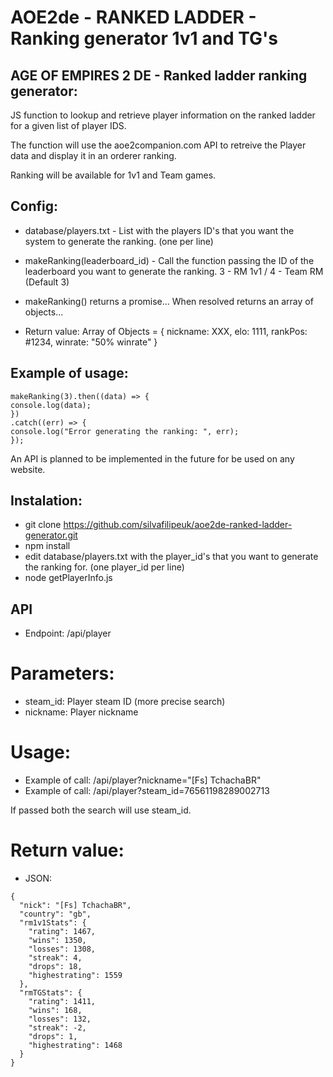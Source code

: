 # AOE2de - RANKED LADDER - Ranking generator 1v1 and TG's

## AGE OF EMPIRES 2 DE - Ranked ladder ranking generator:

JS function to lookup and retrieve player information on the ranked ladder for a given list of player IDS.

The function will use the aoe2companion.com API to retreive the Player data and display it in an orderer ranking.

Ranking will be available for 1v1 and Team games.

## Config:

-   database/players.txt - List with the players ID's that you want the system to generate the ranking. (one per line)

-   makeRanking(leaderboard_id) - Call the function passing the ID of the leaderboard you want to generate the ranking. 3 - RM 1v1 / 4 - Team RM (Default 3)

-   makeRanking() returns a promise... When resolved returns an array of objects...

-   Return value: Array of Objects = { nickname: XXX, elo: 1111, rankPos: #1234, winrate: "50% winrate" }

## Example of usage:

```
makeRanking(3).then((data) => {
console.log(data);
})
.catch((err) => {
console.log("Error generating the ranking: ", err);
});
```

An API is planned to be implemented in the future for be used on any website.

## Instalation:

-   git clone https://github.com/silvafilipeuk/aoe2de-ranked-ladder-generator.git
-   npm install
-   edit database/players.txt with the player_id's that you want to generate the ranking for. (one player_id per line)
-   node getPlayerInfo.js

## API

-   Endpoint: /api/player

# Parameters:

-   steam_id: Player steam ID (more precise search)
-   nickname: Player nickname

# Usage:

-   Example of call: /api/player?nickname="[Fs] TchachaBR"
-   Example of call: /api/player?steam_id=76561198289002713

If passed both the search will use steam_id.

# Return value:

-   JSON:
```
{
  "nick": "[Fs] TchachaBR",
  "country": "gb",
  "rm1v1Stats": {
    "rating": 1467,
    "wins": 1350,
    "losses": 1308,
    "streak": 4,
    "drops": 18,
    "highestrating": 1559
  },
  "rmTGStats": {
    "rating": 1411,
    "wins": 168,
    "losses": 132,
    "streak": -2,
    "drops": 1,
    "highestrating": 1468
  }
}
```
